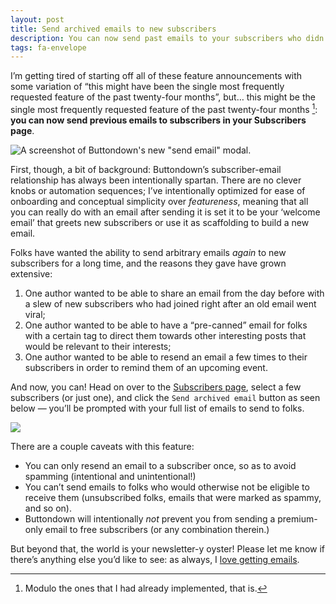 ```yaml
---
layout: post
title: Send archived emails to new subscribers
description: You can now send past emails to your subscribers who didn't receive them!
tags: fa-envelope
---
```



I’m getting tired of starting off all of these feature announcements with some variation of “this might have been the single most frequently requested feature of the past twenty-four months”, but… this might be the single most frequently requested feature of the past twenty-four months [^1]: **you can now send previous emails to subscribers in your Subscribers page**.

![A screenshot of Buttondown's new "send email" modal.](https://pbs.twimg.com/media/FOPAp8PXsAE8LRK?format=png&name=small)

First, though, a bit of background:  Buttondown’s subscriber-email relationship has always been intentionally spartan. There are no clever knobs or automation sequences; I’ve intentionally optimized for ease of onboarding and conceptual simplicity over _featureness_, meaning that all you can really do with an email after sending it is set it to be your ‘welcome email’ that greets new subscribers or use it as scaffolding to build a new email.

Folks have wanted the ability to send arbitrary emails *again* to new subscribers for a long time, and the reasons they gave have grown extensive:

1. One author wanted to be able to share an email from the day before with a slew of new subscribers who had joined right after an old email went viral;
2. One author wanted to be able to have a “pre-canned” email for folks with a certain tag to direct them towards other interesting posts that would be relevant to their interests;
3. One author wanted to be able to resend an email a few times to their subscribers in order to remind them of an upcoming event.

And now, you can! Head on over to the [Subscribers page](https://buttondown.email/subscribers), select a few subscribers (or just one), and click the `Send archived email` button as seen below — you’ll be prompted with your full list of emails to send to folks.

![](https://pbs.twimg.com/media/FOPAkQ3XMAU3ggq?format=png&name=small)

There are a couple caveats with this feature:

- You can only resend an email to a subscriber once, so as to avoid spamming (intentional and unintentional!)
- You can’t send emails to folks who would otherwise not be eligible to receive them (unsubscribed folks, emails that were marked as spammy, and so on).
- Buttondown will intentionally *not* prevent you from sending a premium-only email to free subscribers (or any combination therein.)

But beyond that, the world is your newsletter-y oyster! Please let me know if there’s anything else you’d like to see: as always, I [love getting emails](mailto:justin@buttondown.email).

[^1]: Modulo the ones that I had already implemented, that is.
